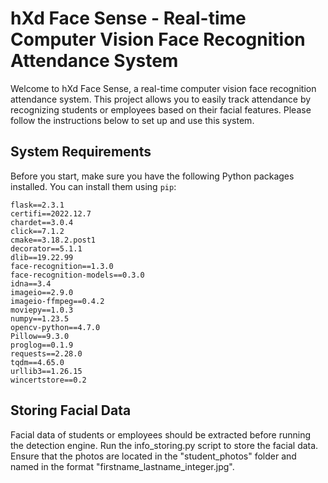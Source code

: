 # hXd Face Sense - Real-time Computer Vision Face Recognition Attendance System

Welcome to hXd Face Sense, a real-time computer vision face recognition attendance system. This project allows you to easily track attendance by recognizing students or employees based on their facial features. Please follow the instructions below to set up and use this system.

## System Requirements

Before you start, make sure you have the following Python packages installed. You can install them using `pip`:

```plaintext
flask==2.3.1
certifi==2022.12.7
chardet==3.0.4
click==7.1.2
cmake==3.18.2.post1
decorator==5.1.1
dlib==19.22.99
face-recognition==1.3.0
face-recognition-models==0.3.0
idna==3.4
imageio==2.9.0
imageio-ffmpeg==0.4.2
moviepy==1.0.3
numpy==1.23.5
opencv-python==4.7.0
Pillow==9.3.0
proglog==0.1.9
requests==2.28.0
tqdm==4.65.0
urllib3==1.26.15
wincertstore==0.2
```

## Storing Facial Data

Facial data of students or employees should be extracted before running the detection engine. Run the info_storing.py script to store the facial data. Ensure that the photos are located in the "student_photos" folder and named in the format "firstname_lastname_integer.jpg".
